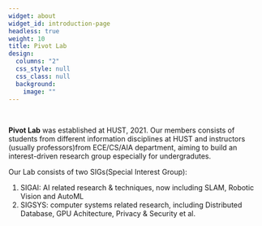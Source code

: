 ```yaml
---
widget: about
widget_id: introduction-page
headless: true
weight: 10
title: Pivot Lab
design:
  columns: "2"
  css_style: null
  css_class: null
  background:
    image: ""
---
```

<br>

**Pivot Lab** was established at HUST, 2021. Our members consists of students from different information disciplines at HUST and instructors (usually professors)from ECE/CS/AIA department, aiming to build an interest-driven research group especially for undergradutes.

Our Lab consists of two SIGs(Special Interest Group): 

1. SIGAI: AI related research & techniques, now including SLAM, Robotic Vision and AutoML
2. SIGSYS: computer systems related research, including Distributed Database, GPU Achitecture, Privacy & Security et al.
